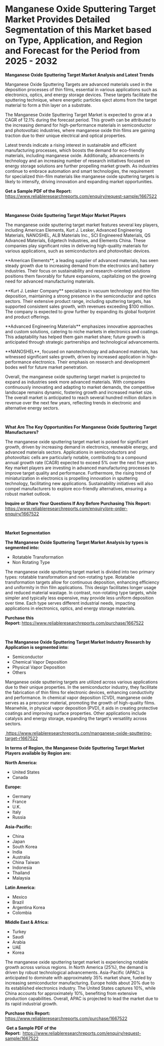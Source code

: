 <p><h1>Manganese Oxide Sputtering Target Market Provides Detailed Segmentation of this Market based on Type, Application, and Region and Forecast for the Period from 2025 - 2032</h1></p><p><strong>Manganese Oxide Sputtering Target Market Analysis and Latest Trends</strong></p>
<p><p>Manganese Oxide Sputtering Targets are advanced materials used in the deposition processes of thin films, essential in various applications such as electronics, optics, and energy storage devices. These targets facilitate the sputtering technique, where energetic particles eject atoms from the target material to form a thin layer on a substrate.</p><p>The Manganese Oxide Sputtering Target Market is expected to grow at a CAGR of 12.1% during the forecast period. This growth can be attributed to the increasing demand for high-performance materials in semiconductor and photovoltaic industries, where manganese oxide thin films are gaining traction due to their unique electrical and optical properties. </p><p>Latest trends indicate a rising interest in sustainable and efficient manufacturing processes, which boosts the demand for eco-friendly materials, including manganese oxide. Additionally, advancements in technology and an increasing number of research initiatives focused on energy storage solutions are further propelling market growth. As industries continue to embrace automation and smart technologies, the requirement for specialized thin-film materials like manganese oxide sputtering targets is likely to intensify, driving innovation and expanding market opportunities.</p></p>
<p><strong>Get a Sample PDF of the Report:&nbsp;</strong> <a href="https://www.reliableresearchreports.com/enquiry/request-sample/1667522?utm_campaign=3508&utm_medium=2&utm_source=Github&utm_content=ia&utm_term=18042025&utm_id=manganese-oxide-sputtering-target">https://www.reliableresearchreports.com/enquiry/request-sample/1667522</a></p>
<p>&nbsp;</p>
<p><strong>Manganese Oxide Sputtering Target Major Market Players</strong></p>
<p><p>The manganese oxide sputtering target market features several key players, including American Elements, Kurt J. Lesker, Advanced Engineering Materials, NANOSHEL, ALB Materials Inc., SCI Engineered Materials, QS Advanced Materials, Edgetech Industries, and Elements China. These companies play significant roles in delivering high-quality materials for various applications, such as semiconductors and photovoltaic devices.</p><p>**American Elements**, a leading supplier of advanced materials, has seen steady growth due to increasing demand from the electronics and battery industries. Their focus on sustainability and research-oriented solutions positions them favorably for future expansions, capitalizing on the growing need for advanced manufacturing materials.</p><p>**Kurt J. Lesker Company** specializes in vacuum technology and thin film deposition, maintaining a strong presence in the semiconductor and optics sectors. Their extensive product range, including sputtering targets, has supported consistent sales growth, with revenues exceeding $100 million. The company is expected to grow further by expanding its global footprint and product offerings.</p><p>**Advanced Engineering Materials** emphasizes innovative approaches and custom solutions, catering to niche markets in electronics and coatings. This adaptability has helped them gain market share; future growth is anticipated through strategic partnerships and technological advancements.</p><p>**NANOSHEL**, focused on nanotechnology and advanced materials, has witnessed significant sales growth, driven by increased application in high-performance electronics. Their emphasis on research and development bodes well for future market penetration.</p><p>Overall, the manganese oxide sputtering target market is projected to expand as industries seek more advanced materials. With companies continuously innovating and adapting to market demands, the competitive landscape remains dynamic, fostering growth and increased market size. The overall market is anticipated to reach several hundred million dollars in revenue over the next few years, reflecting trends in electronic and alternative energy sectors.</p></p>
<p>&nbsp;</p>
<p><strong>What Are The Key Opportunities For Manganese Oxide Sputtering Target Manufacturers?</strong></p>
<p><p>The manganese oxide sputtering target market is poised for significant growth, driven by increasing demand in electronics, renewable energy, and advanced materials sectors. Applications in semiconductors and photovoltaic cells are particularly notable, contributing to a compound annual growth rate (CAGR) expected to exceed 5% over the next five years. Key market players are investing in advanced manufacturing processes to improve target quality and performance. Furthermore, the rising trend of miniaturization in electronics is propelling innovation in sputtering technology, facilitating new applications. Sustainability initiatives will also compel manufacturers to explore eco-friendly alternatives, ensuring a robust market outlook.</p></p>
<p><strong>Inquire or Share Your Questions If Any Before Purchasing This Report:</strong> <a href="https://www.reliableresearchreports.com/enquiry/pre-order-enquiry/1667522?utm_campaign=3508&utm_medium=2&utm_source=Github&utm_content=ia&utm_term=18042025&utm_id=manganese-oxide-sputtering-target">https://www.reliableresearchreports.com/enquiry/pre-order-enquiry/1667522</a></p>
<p>&nbsp;</p>
<p><strong>Market Segmentation</strong></p>
<p><strong>The Manganese Oxide Sputtering Target Market Analysis by types is segmented into:</strong></p>
<p><ul><li>Rotatable Transformation</li><li>Non Rotating Type</li></ul></p>
<p><p>The manganese oxide sputtering target market is divided into two primary types: rotatable transformation and non-rotating type. Rotatable transformation targets allow for continuous deposition, enhancing efficiency and uniformity in thin film applications. This design facilitates longer usage and reduced material wastage. In contrast, non-rotating type targets, while simpler and typically less expensive, may provide less uniform deposition over time. Each type serves different industrial needs, impacting applications in electronics, optics, and energy storage materials.</p></p>
<p><strong>Purchase this Report:&nbsp;</strong><a href="https://www.reliableresearchreports.com/purchase/1667522?utm_campaign=3508&utm_medium=2&utm_source=Github&utm_content=ia&utm_term=18042025&utm_id=manganese-oxide-sputtering-target">https://www.reliableresearchreports.com/purchase/1667522</a></p>
<p>&nbsp;</p>
<p><strong>The Manganese Oxide Sputtering Target Market Industry Research by Application is segmented into:</strong></p>
<p><ul><li>Semiconductor</li><li>Chemical Vapor Deposition</li><li>Physical Vapor Deposition</li><li>Others</li></ul></p>
<p><p>Manganese oxide sputtering targets are utilized across various applications due to their unique properties. In the semiconductor industry, they facilitate the fabrication of thin films for electronic devices, enhancing conductivity and performance. In chemical vapor deposition (CVD), manganese oxide serves as a precursor material, promoting the growth of high-quality films. Meanwhile, in physical vapor deposition (PVD), it aids in creating protective coatings and improving surface properties. Other applications include catalysis and energy storage, expanding the target's versatility across sectors.</p></p>
<p><a href="https://www.reliableresearchreports.com/manganese-oxide-sputtering-target-r1667522?utm_campaign=3508&utm_medium=2&utm_source=Github&utm_content=ia&utm_term=18042025&utm_id=manganese-oxide-sputtering-target">&nbsp;https://www.reliableresearchreports.com/manganese-oxide-sputtering-target-r1667522</a></p>
<p><strong>In terms of Region, the Manganese Oxide Sputtering Target Market Players available by Region are:</strong></p>
<p>
    <p> <strong> North America: </strong>
        <ul>
            <li>United States</li>
            <li>Canada</li>
        </ul>
        </p> 
    <p> <strong> Europe: </strong>
        <ul>
            <li>Germany</li>
            <li>France</li>
            <li>U.K.</li>
            <li>Italy</li>
            <li>Russia</li>
        </ul>
        </p> 
    <p> <strong> Asia-Pacific: </strong>
        <ul>
            <li>China</li>
            <li>Japan</li>
            <li>South Korea</li>
            <li>India</li>
            <li>Australia</li>
            <li>China Taiwan</li>
            <li>Indonesia</li>
            <li>Thailand</li>
            <li>Malaysia</li>
        </ul>
        </p> 
    <p> <strong> Latin America: </strong>
        <ul>
            <li>Mexico</li>
            <li>Brazil</li>
            <li>Argentina Korea</li>
            <li>Colombia</li>
        </ul>
        </p> 
    <p> <strong> Middle East & Africa: </strong>
        <ul>
            <li>Turkey</li>
            <li>Saudi</li>
            <li>Arabia</li>
            <li>UAE</li>
            <li>Korea</li>
        </ul>
    </p>
    </p>
<p><p>The manganese oxide sputtering target market is experiencing notable growth across various regions. In North America (25%), the demand is driven by robust technological advancements. Asia-Pacific (APAC) is anticipated to dominate with approximately 35% market share, fueled by increasing semiconductor manufacturing. Europe holds about 20% due to its established electronics industry. The United States captures 10%, while China accounts for approximately 10%, benefiting from extensive production capabilities. Overall, APAC is projected to lead the market due to its rapid industrial growth.</p></p>
<p><strong>Purchase this Report: </strong><a href="https://www.reliableresearchreports.com/purchase/1667522?utm_campaign=3508&utm_medium=2&utm_source=Github&utm_content=ia&utm_term=18042025&utm_id=manganese-oxide-sputtering-target">https://www.reliableresearchreports.com/purchase/1667522</a></p>
<p>&nbsp;<strong>Get a Sample PDF of the Report:&nbsp;&nbsp;</strong><a href="https://www.reliableresearchreports.com/enquiry/request-sample/1667522?utm_campaign=3508&utm_medium=2&utm_source=Github&utm_content=ia&utm_term=18042025&utm_id=manganese-oxide-sputtering-target">https://www.reliableresearchreports.com/enquiry/request-sample/1667522</a></p>
<p><strong></strong></p>
<p><p></p><p></p><p></p></p>